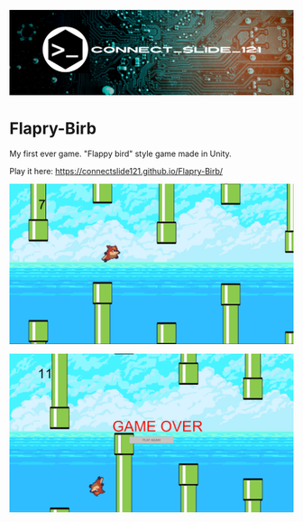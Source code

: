 ![alt text](https://github.com/Connectslide121/Flapry-Birb/blob/master/Connect_banner_github.png)

# Flapry-Birb

My first ever game. "Flappy bird" style game made in Unity.

Play it here: https://connectslide121.github.io/Flapry-Birb/

![alt text](https://github.com/Connectslide121/Flapry-Birb/blob/master/Gameplay.png)

![alt text](https://github.com/Connectslide121/Flapry-Birb/blob/master/GameOver.png)
